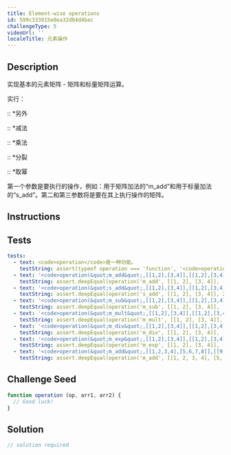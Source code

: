 ```yaml
---
title: Element-wise operations
id: 599c333915e0ea32d04d4bec
challengeType: 5
videoUrl: ''
localeTitle: 元素操作
---
```


## Description
<section id="description"><p>实现基本的元素矩阵 - 矩阵和标量矩阵运算。 </p><p>实行： </p><p> :: *另外</p><p> :: *减法</p><p> :: *乘法</p><p> :: *分裂</p><p> :: *取幂</p><p>第一个参数是要执行的操作，例如：用于矩阵加法的“m_add”和用于标量加法的“s_add”。第二和第三参数将是要在其上执行操作的矩阵。 </p></section>

## Instructions
<section id="instructions">
</section>

## Tests
<section id='tests'>

```yml
tests:
  - text: <code>operation</code>是一种功能。
    testString: assert(typeof operation === 'function', '<code>operation</code> is a function.');
  - text: '<code>operation(&quot;m_add&quot;,[[1,2],[3,4]],[[1,2],[3,4]])</code>应返回<code>[[2,4],[6,8]]</code> 。'
    testString: assert.deepEqual(operation('m_add', [[1, 2], [3, 4]], [[1, 2], [3, 4]]), [[2, 4], [6, 8]], '<code>operation("m_add",[[1,2],[3,4]],[[1,2],[3,4]])</code> should return <code>[[2,4],[6,8]]</code>.');
  - text: '<code>operation(&quot;s_add&quot;,[[1,2],[3,4]],[[1,2],[3,4]])</code>应返回<code>[[3,4],[5,6]]</code> 。'
    testString: assert.deepEqual(operation('s_add', [[1, 2], [3, 4]], 2), [[3, 4], [5, 6]], '<code>operation("s_add",[[1,2],[3,4]],[[1,2],[3,4]])</code> should return <code>[[3,4],[5,6]]</code>.');
  - text: '<code>operation(&quot;m_sub&quot;,[[1,2],[3,4]],[[1,2],[3,4]])</code>应返回<code>[[0,0],[0,0]]</code> 。'
    testString: assert.deepEqual(operation('m_sub', [[1, 2], [3, 4]], [[1, 2], [3, 4]]), [[0, 0], [0, 0]], '<code>operation("m_sub",[[1,2],[3,4]],[[1,2],[3,4]])</code> should return <code>[[0,0],[0,0]]</code>.');
  - text: '<code>operation(&quot;m_mult&quot;,[[1,2],[3,4]],[[1,2],[3,4]])</code>应该返回<code>[[1,4],[9,16]]</code> 。'
    testString: assert.deepEqual(operation('m_mult', [[1, 2], [3, 4]], [[1, 2], [3, 4]]), [[1, 4], [9, 16]], '<code>operation("m_mult",[[1,2],[3,4]],[[1,2],[3,4]])</code> should return <code>[[1,4],[9,16]]</code>.');
  - text: '<code>operation(&quot;m_div&quot;,[[1,2],[3,4]],[[1,2],[3,4]])</code>应返回<code>[[1,1],[1,1]]</code> 。'
    testString: assert.deepEqual(operation('m_div', [[1, 2], [3, 4]], [[1, 2], [3, 4]]), [[1, 1], [1, 1]], '<code>operation("m_div",[[1,2],[3,4]],[[1,2],[3,4]])</code> should return <code>[[1,1],[1,1]]</code>.');
  - text: '<code>operation(&quot;m_exp&quot;,[[1,2],[3,4]],[[1,2],[3,4]])</code>应返回<code>[[1,4],[27,256]]</code> 。'
    testString: assert.deepEqual(operation('m_exp', [[1, 2], [3, 4]], [[1, 2], [3, 4]]), [[1, 4], [27, 256]], '<code>operation("m_exp",[[1,2],[3,4]],[[1,2],[3,4]])</code> should return <code>[[1,4],[27,256]]</code>.');
  - text: '<code>operation(&quot;m_add&quot;,[[1,2,3,4],[5,6,7,8]],[[9,10,11,12],[13,14,15,16]])</code>应该返回<code>[[10,12,14,16],[18,20,22,24]]</code> 。'
    testString: assert.deepEqual(operation('m_add', [[1, 2, 3, 4], [5, 6, 7, 8]], [[9, 10, 11, 12], [13, 14, 15, 16]]), [[10, 12, 14, 16], [18, 20, 22, 24]], '<code>operation("m_add",[[1,2,3,4],[5,6,7,8]],[[9,10,11,12],[13,14,15,16]])</code> should return <code>[[10,12,14,16],[18,20,22,24]]</code>.');

```

</section>

## Challenge Seed
<section id='challengeSeed'>

<div id='js-seed'>

```js
function operation (op, arr1, arr2) {
  // Good luck!
}

```

</div>



</section>

## Solution
<section id='solution'>

```js
// solution required
```
</section>
